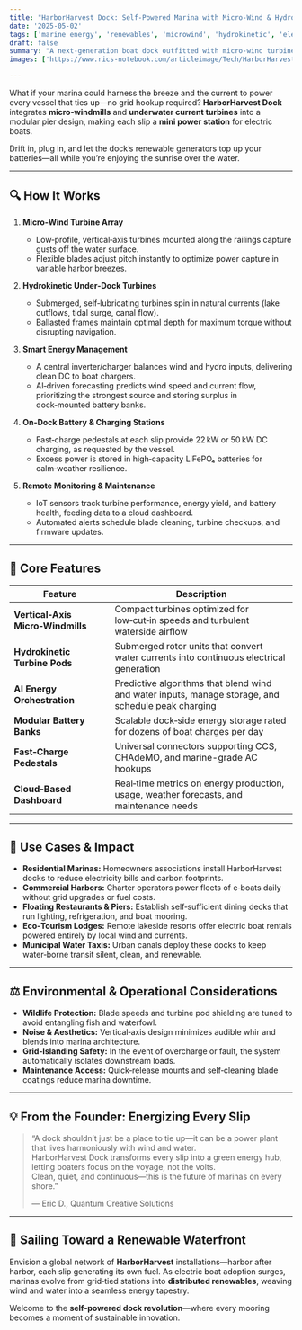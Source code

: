 ```yaml
---
title: "HarborHarvest Dock: Self‑Powered Marina with Micro‑Wind & Hydrokinetic Energy"  
date: '2025-05-02'  
tags: ['marine energy', 'renewables', 'microwind', 'hydrokinetic', 'electric boating']  
draft: false  
summary: "A next‑generation boat dock outfitted with micro‑wind turbines and underwater current turbines to generate all the energy needed for charging electric boats—fully self‑sufficient and eco‑friendly."  
images: ['https://www.rics-notebook.com/articleimage/Tech/HarborHarvestDock.webp']  

---
```


What if your marina could harness the breeze and the current to power every vessel that ties up—no grid hookup required? **HarborHarvest Dock** integrates **micro‑windmills** and **underwater current turbines** into a modular pier design, making each slip a **mini power station** for electric boats.

Drift in, plug in, and let the dock’s renewable generators top up your batteries—all while you’re enjoying the sunrise over the water.

---

## 🔍 How It Works

1. **Micro‑Wind Turbine Array**  
   - Low‑profile, vertical‑axis turbines mounted along the railings capture gusts off the water surface.  
   - Flexible blades adjust pitch instantly to optimize power capture in variable harbor breezes.

2. **Hydrokinetic Under‑Dock Turbines**  
   - Submerged, self‑lubricating turbines spin in natural currents (lake outflows, tidal surge, canal flow).  
   - Ballasted frames maintain optimal depth for maximum torque without disrupting navigation.

3. **Smart Energy Management**  
   - A central inverter/charger balances wind and hydro inputs, delivering clean DC to boat chargers.  
   - AI‑driven forecasting predicts wind speed and current flow, prioritizing the strongest source and storing surplus in dock‑mounted battery banks.

4. **On‑Dock Battery & Charging Stations**  
   - Fast‑charge pedestals at each slip provide 22 kW or 50 kW DC charging, as requested by the vessel.  
   - Excess power is stored in high‑capacity LiFePO₄ batteries for calm‑weather resilience.

5. **Remote Monitoring & Maintenance**  
   - IoT sensors track turbine performance, energy yield, and battery health, feeding data to a cloud dashboard.  
   - Automated alerts schedule blade cleaning, turbine checkups, and firmware updates.

---

## 🔧 Core Features

| Feature                          | Description                                                                                   |
|----------------------------------|-----------------------------------------------------------------------------------------------|
| **Vertical‑Axis Micro‑Windmills**| Compact turbines optimized for low‑cut‑in speeds and turbulent waterside airflow              |
| **Hydrokinetic Turbine Pods**    | Submerged rotor units that convert water currents into continuous electrical generation      |
| **AI Energy Orchestration**      | Predictive algorithms that blend wind and water inputs, manage storage, and schedule peak charging |
| **Modular Battery Banks**        | Scalable dock‑side energy storage rated for dozens of boat charges per day                   |
| **Fast‑Charge Pedestals**        | Universal connectors supporting CCS, CHAdeMO, and marine-grade AC hookups                    |
| **Cloud‑Based Dashboard**        | Real‑time metrics on energy production, usage, weather forecasts, and maintenance needs      |

---

## 🚀 Use Cases & Impact

- **Residential Marinas:** Homeowners associations install HarborHarvest docks to reduce electricity bills and carbon footprints.  
- **Commercial Harbors:** Charter operators power fleets of e‑boats daily without grid upgrades or fuel costs.  
- **Floating Restaurants & Piers:** Establish self‑sufficient dining decks that run lighting, refrigeration, and boat mooring.  
- **Eco‑Tourism Lodges:** Remote lakeside resorts offer electric boat rentals powered entirely by local wind and currents.  
- **Municipal Water Taxis:** Urban canals deploy these docks to keep water‑borne transit silent, clean, and renewable.

---

## ⚖️ Environmental & Operational Considerations

- **Wildlife Protection:** Blade speeds and turbine pod shielding are tuned to avoid entangling fish and waterfowl.  
- **Noise & Aesthetics:** Vertical‑axis design minimizes audible whir and blends into marina architecture.  
- **Grid‑Islanding Safety:** In the event of overcharge or fault, the system automatically isolates downstream loads.  
- **Maintenance Access:** Quick‑release mounts and self‑cleaning blade coatings reduce marina downtime.

---

## 💡 From the Founder: Energizing Every Slip

> “A dock shouldn’t just be a place to tie up—it can be a power plant that lives harmoniously with wind and water.  
> HarborHarvest Dock transforms every slip into a green energy hub, letting boaters focus on the voyage, not the volts.  
> Clean, quiet, and continuous—this is the future of marinas on every shore.”  
>  
> — Eric D., Quantum Creative Solutions

---

## 🌟 Sailing Toward a Renewable Waterfront

Envision a global network of **HarborHarvest** installations—harbor after harbor, each slip generating its own fuel. As electric boat adoption surges, marinas evolve from grid‑tied stations into **distributed renewables**, weaving wind and water into a seamless energy tapestry.

Welcome to the **self‑powered dock revolution**—where every mooring becomes a moment of sustainable innovation.  
